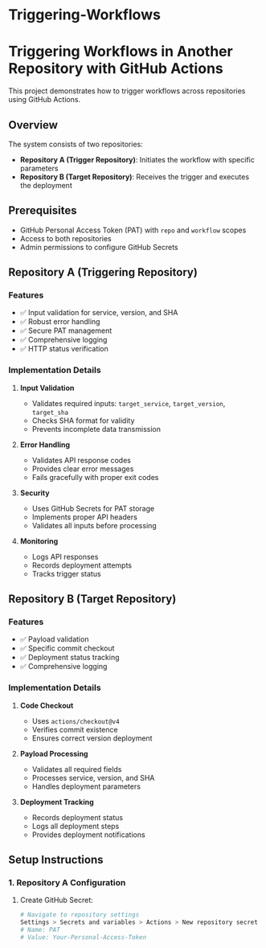 # Triggering-Workflows
# Triggering Workflows in Another Repository with GitHub Actions

This project demonstrates how to trigger workflows across repositories using GitHub Actions.

## Overview

The system consists of two repositories:
- **Repository A (Trigger Repository)**: Initiates the workflow with specific parameters
- **Repository B (Target Repository)**: Receives the trigger and executes the deployment

## Prerequisites

- GitHub Personal Access Token (PAT) with `repo` and `workflow` scopes
- Access to both repositories
- Admin permissions to configure GitHub Secrets

## Repository A (Triggering Repository)

### Features

- ✅ Input validation for service, version, and SHA
- ✅ Robust error handling
- ✅ Secure PAT management
- ✅ Comprehensive logging
- ✅ HTTP status verification

### Implementation Details

1. **Input Validation**
   - Validates required inputs: `target_service`, `target_version`, `target_sha`
   - Checks SHA format for validity
   - Prevents incomplete data transmission

2. **Error Handling**
   - Validates API response codes
   - Provides clear error messages
   - Fails gracefully with proper exit codes

3. **Security**
   - Uses GitHub Secrets for PAT storage
   - Implements proper API headers
   - Validates all inputs before processing

4. **Monitoring**
   - Logs API responses
   - Records deployment attempts
   - Tracks trigger status

## Repository B (Target Repository)

### Features

- ✅ Payload validation
- ✅ Specific commit checkout
- ✅ Deployment status tracking
- ✅ Comprehensive logging

### Implementation Details

1. **Code Checkout**
   - Uses `actions/checkout@v4`
   - Verifies commit existence
   - Ensures correct version deployment

2. **Payload Processing**
   - Validates all required fields
   - Processes service, version, and SHA
   - Handles deployment parameters

3. **Deployment Tracking**
   - Records deployment status
   - Logs all deployment steps
   - Provides deployment notifications

## Setup Instructions

### 1. Repository A Configuration

1. Create GitHub Secret:
   ```bash
   # Navigate to repository settings
   Settings > Secrets and variables > Actions > New repository secret
   # Name: PAT
   # Value: Your-Personal-Access-Token